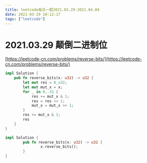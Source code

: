 ```yaml
---
title: leetcode每日一题2021.03.29-2021.04.04
date: 2021-03-29 10:12:17
tags: ["leetcode"]
---
```


# 2021.03.29 颠倒二进制位

[https://leetcode-cn.com/problems/reverse-bits/](https://leetcode-cn.com/problems/reverse-bits/)

```rust
impl Solution {
    pub fn reverse_bits(x: u32) -> u32 {
        let mut res = 0_u32;
        let mut mut_x = x;
        for _ in 0..31 {
            res += mut_x & 1;
            res = res << 1;
            mut_x = mut_x >> 1;
        }
        res += mut_x & 1;
        res
    }
}

impl Solution {
		pub fn reverse_bits(x: u32) -> u32 {
				x.reverse_bits();
		}
}
```
